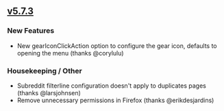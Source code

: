 ## [v5.7.3](https://github.com/honestbleeps/Reddit-Enhancement-Suite/releases/v5.7.3)


### New Features

- New gearIconClickAction option to configure the gear icon, defaults to opening the menu (thanks @corylulu)

### Housekeeping / Other

- Subreddit filterline configuration doesn't apply to duplicates pages (thanks @larsjohnsen)
- Remove unnecessary permissions in Firefox (thanks @erikdesjardins)
